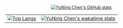<p align="center">
  <a href="https://github.com/anuraghazra/github-readme-stats">
    <img src="https://github-readme-stats.vercel.app/api?username=qazxcdswe123&show_icons=true" alt="YuNing Chen's GitHub stats">
  </a>
</p>

<table>
  <tr>
    <td align="center">
      <a href="https://github.com/anuraghazra/github-readme-stats">
        <img src="https://github-readme-stats.vercel.app/api/top-langs/?username=qazxcdswe123&layout=compact" alt="Top Langs">
      </a>
    </td>
    <td align="center">
      <a href="https://github.com/anuraghazra/github-readme-stats">
        <img src="https://github-readme-stats.vercel.app/api/wakatime?username=qazxcdswe123&layout=compact" alt="YuNing Chen's wakatime stats">
      </a>
    </td>
  </tr>
</table>

<!--
**qazxcdswe123/qazxcdswe123** is a ✨ _special_ ✨ repository because its `README.md` (this file) appears on your GitHub profile.

Here are some ideas to get you started:

- 🔭 I’m currently working on ...
- 🌱 I’m currently learning ...
- 👯 I’m looking to collaborate on ...
- 🤔 I’m looking for help with ...
- 💬 Ask me about ...
- 📫 How to reach me: ...
- 😄 Pronouns: ...
- ⚡ Fun fact: ...

[![YuNing Chen's GitHub stats](https://github-readme-stats.vercel.app/api?username=qazxcdswe123&show_icons=true)](https://github.com/anuraghazra/github-readme-stats)

[![Top Langs](https://github-readme-stats.vercel.app/api/top-langs/?username=qazxcdswe123&layout=compact)](https://github.com/anuraghazra/github-readme-stats)

[![YuNing Chen's wakatime stats](https://github-readme-stats.vercel.app/api/wakatime?username=qazxcdswe123&layout=compact)](https://github.com/anuraghazra/github-readme-stats)
-->
